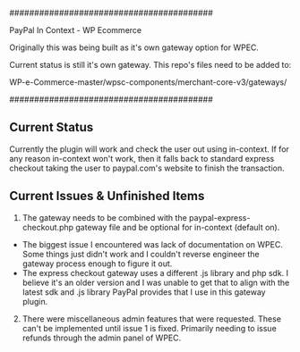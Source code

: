 #########################################

PayPal In Context - WP Ecommerce

Originally this was being built as it's own gateway option for WPEC.

Current status is still it's own gateway.  This repo's files need to be
added to:

WP-e-Commerce-master/wpsc-components/merchant-core-v3/gateways/

#########################################

Current Status
--------------

Currently the plugin will work and check the user out using in-context.
If for any reason in-context won't work, then it falls back to standard
express checkout taking the user to paypal.com's website to finish the
transaction.

Current Issues & Unfinished Items
---------------------------------

1) The gateway needs to be combined with the paypal-express-checkout.php
gateway file and be optional for in-context (default on). 

 - The biggest issue I encountered was lack of documentation on WPEC.
 Some things just didn't work and I couldn't reverse engineer the gateway
 process enough to figure it out.
 - The express checkout gateway uses a different .js library and php sdk.
 I believe it's an older version and I was unable to get that to align
 with the latest sdk and .js library PayPal provides that I use in this
 gateway plugin.
 
2) There were miscellaneous admin features that were requested.  These
can't be implemented until issue 1 is fixed.  Primarily needing to issue
refunds through the admin panel of WPEC.
